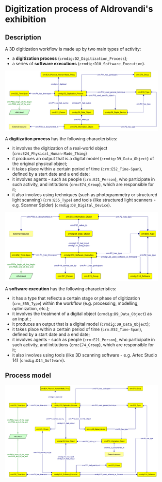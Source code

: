 # Digitization process of Aldrovandi's exhibition

## Description
A 3D digitization workflow is made up by two main types of activity:
* a **digitization process** (`crmdig:D2_Digitization_Process`);
* a series of **software executions** (`crmdig:D10_Software_Execution`).

![Digitization process](diagrams\digitization-process.png)

A **digitization process** has the following characteristics:
* it involves the digitization of a real-world object (`crm:E24_Physical_Human-Made_Thing`)
* it produces an output that is a digital model (`crmdig:D9_Data_Object`) of the original physical object;
* it takes place within a certain period of time (`crm:E52_Time-Span`), defined by a start date and a end date;
* it involves agents - such as people (`crm:E21_Person`), who participate in such activity, and intitutions (`crm:E74_Group`), which are responsible for it;
* it also involves using techniques (such as photogrammetry or structured light scanning) (`crm:E55_Type`) and tools (like structured light scanners - e.g. Scanner Spider) (`crmdig:D8_Digital_Device`).

![Software execution](diagrams\software-execution.png)

A **software execution**  has the following characteristics:
* it has a type that reflects a certain stage or phase of digitization (`crm_E55_Type`) within the workflow (e.g. processing, modelling, optimization, etc.);
* it involves the treatment of a digital object (`crmdig:D9_Data_Object`) as an input ;
* it produces an output that is a digital model (`crmdig:D9_Data_Object`);
* it takes place within a certain period of time (`crm:E52_Time-Span`), defined by a start date and a end date;
* it involves agents - such as people (`crm:E21_Person`), who participate in such activity, and intitutions (`crm:E74_Group`), which are responsible for it;
* it also involves using tools (like 3D scanning software - e.g. Artec Studio 14) (`crmdig:D14_Software`).

## Process model
![Process model](diagrams\process-model.png)